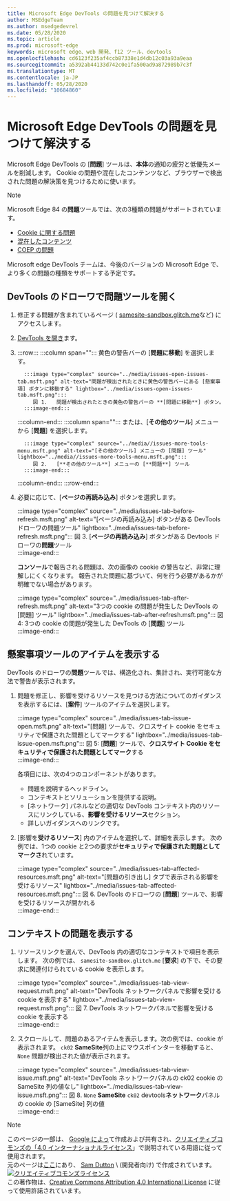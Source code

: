 ```yaml
---
title: Microsoft Edge DevTools の問題を見つけて解決する
author: MSEdgeTeam
ms.author: msedgedevrel
ms.date: 05/28/2020
ms.topic: article
ms.prod: microsoft-edge
keywords: microsoft edge、web 開発、f12 ツール、devtools
ms.openlocfilehash: cd6123f235af4ccb87338e1d4db12c03a93a9eaa
ms.sourcegitcommit: a5392ab44133d742c0e1fa500ad9a872989b7c3f
ms.translationtype: MT
ms.contentlocale: ja-JP
ms.lasthandoff: 05/28/2020
ms.locfileid: "10684860"
---
```

<!-- Copyright Sam Dutton 

   Licensed under the Apache License, Version 2.0 (the "License");
   you may not use this file except in compliance with the License.
   You may obtain a copy of the License at

       https://www.apache.org/licenses/LICENSE-2.0

   Unless required by applicable law or agreed to in writing, software
   distributed under the License is distributed on an "AS IS" BASIS,
   WITHOUT WARRANTIES OR CONDITIONS OF ANY KIND, either express or implied.
   See the License for the specific language governing permissions and
   limitations under the License.  -->  





# Microsoft Edge DevTools の問題を見つけて解決する   



Microsoft Edge DevTools の [**問題**] ツールは、**本体**の通知の疲労と低優先メールを削減します。  Cookie の問題や混在したコンテンツなど、ブラウザーで検出された問題の解決策を見つけるために使います。  

> [!NOTE]
> Microsoft Edge 84 の**問題**ツールでは、次の3種類の問題がサポートされています。  
> *   [Cookie に関する問題][MDNSameSiteCookies]  
> *   [混在したコンテンツ][MDNMixedContent]  
> *   [COEP の問題][W3CCOEPSpec]
> 
> Microsoft edge DevTools チームは、今後のバージョンの Microsoft Edge で、より多くの問題の種類をサポートする予定です。  

## DevTools のドローワで問題ツールを開く   

1.  修正する問題が含まれているページ ( [samesite-sandbox.glitch.me][GlitchSamesiteSandbox]など) にアクセスします。  
1.  [DevTools を開き][DevtoolsOpen]ます。  
1.  :::row:::
       :::column span="":::
          黄色の警告バーの [**問題に移動**] を選択します。  
          
          :::image type="complex" source="../media/issues-open-issues-tab.msft.png" alt-text="問題が検出されたときに黄色の警告バーにある [懸案事項] ボタンに移動する" lightbox="../media/issues-open-issues-tab.msft.png":::
             図 1.   問題が検出されたときの黄色の警告バーの **[問題に移動**] ボタン。  
          :::image-end:::  
       :::column-end:::
       :::column span="":::
          または、[**その他のツール**] メニューから [**問題**] を選択します。  
          
          :::image type="complex" source="../media//issues-more-tools-menu.msft.png" alt-text="[その他のツール] メニューの [問題] ツール" lightbox="../media//issues-more-tools-menu.msft.png":::
             図 2.   [**その他のツール**] メニューの [**問題**] ツール  
          :::image-end:::  
       :::column-end:::
    :::row-end:::
    
1.  必要に応じて、[**ページの再読み込み**] ボタンを選択します。  
    
    :::image type="complex" source="../media/issues-tab-before-refresh.msft.png" alt-text="[ページの再読み込み] ボタンがある DevTools ドローワの問題ツール" lightbox="../media/issues-tab-before-refresh.msft.png":::
       図 3.   [**ページの再読み込み**] ボタンがある Devtools ドローワの**問題**ツール  
    :::image-end:::  

    **コンソール**で報告される問題は、次の画像の cookie の警告など、非常に理解しにくくなります。  報告された問題に基づいて、何を行う必要があるかが明確でない場合があります。  
    
    :::image type="complex" source="../media/issues-tab-after-refresh.msft.png" alt-text="3つの cookie の問題が発生した DevTools の [問題] ツール" lightbox="../media/issues-tab-after-refresh.msft.png":::
       図 4:   3つの cookie の問題が発生した DevTools の [**問題**] ツール  
    :::image-end:::  
    
## 懸案事項ツールのアイテムを表示する   

DevTools のドローワの**問題**ツールでは、構造化され、集計され、実行可能な方法で警告が表示されます。  

1.  問題を修正し、影響を受けるリソースを見つける方法についてのガイダンスを表示するには、[**案件**] ツールのアイテムを選択します。  
    
    :::image type="complex" source="../media/issues-tab-issue-open.msft.png" alt-text="[問題] ツールで、クロスサイト cookie をセキュリティで保護された問題としてマークする" lightbox="../media/issues-tab-issue-open.msft.png":::
       図 5:   [**問題**] ツールで、**クロスサイト Cookie をセキュリティで保護された問題としてマーク**する  
    :::image-end:::  
    
    各項目には、次の4つのコンポーネントがあります。  
    
    *   問題を説明するヘッドライン。  
    *   コンテキストとソリューションを提供する説明。  
    *   [ネットワーク] パネルなどの適切な DevTools コンテキスト内のリソースにリンクしている、**影響を受けるリソース**セクション。  
    *   詳しいガイダンスへのリンクです。  
    
1.  [影響を**受けるリソース**] 内のアイテムを選択して、詳細を表示します。  次の例では、1つの cookie と2つの要求が**セキュリティで保護された問題としてマークさ**れています。  
    
    :::image type="complex" source="../media/issues-tab-affected-resources.msft.png" alt-text="[問題の引き出し] タブで表示される影響を受けるリソース" lightbox="../media/issues-tab-affected-resources.msft.png":::
       図 6.   DevTools のドローワの [**問題**] ツールで、影響を受けるリソースが開かれる  
    :::image-end:::  
    
## コンテキストの問題を表示する   

1.  リソースリンクを選んで、DevTools 内の適切なコンテキストで項目を表示します。  次の例では、 `samesite-sandbox.glitch.me` [**要求**] の下で、その要求に関連付けられている cookie を表示します。  
    
    :::image type="complex" source="../media/issues-tab-view-request.msft.png" alt-text="DevTools ネットワークパネルで影響を受ける cookie を表示する" lightbox="../media/issues-tab-view-request.msft.png":::
       図 7.  DevTools ネットワークパネルで影響を受ける cookie を表示する  
    :::image-end:::  

1.  スクロールして、問題のあるアイテムを表示します。次の例では、cookie が表示されます。 `ck02`  **SameSite**列の上にマウスポインターを移動すると、 `None` 問題が検出された値が表示されます。  
    
    :::image type="complex" source="../media/issues-tab-view-issue.msft.png" alt-text="DevTools ネットワークパネルの ck02 cookie の SameSite 列の値なし" lightbox="../media/issues-tab-view-issue.msft.png":::
       図 8.  `None` **SameSite** `ck02` devtools**ネットワーク**パネルの cookie の [SameSite] 列の値  
    :::image-end:::  

<!--## Feedback  -->  



<!-- image links -->  

<!-- links -->  

[DevtoolsOpen]: /microsoft-edge/devtools-guide-chromium/open "Microsoft Edge DevTools を開く |Microsoft ドキュメント"  

[GlitchSamesiteSandbox]: https://samesite-sandbox.glitch.me "SameSite cookie のテスト |故障"  

[MDNSameSiteCookies]: https://developer.mozilla.org/docs/Web/HTTP/Headers/Set-Cookie/SameSite "SameSite クッキー |MDN"  
[MDNMixedContent]: https://developer.mozilla.org/docs/Web/Security/Mixed_content "混在したコンテンツ |MDN"  

[W3CCOEPSpec]: https://wicg.github.io/cross-origin-embedder-policy "Embedder のクロスオリジンのポリシー |Web Incubator コミュニティグループ"  

> [!NOTE]
> このページの一部は、 [Google によっ][GoogleSitePolicies]て作成および共有され、[クリエイティブコモンズの「4.0 インターナショナルライセンス][CCA4IL]」で説明されている用語に従って使用されます。  
> 元のページは[ここ](https://developers.google.com/web/tools/chrome-devtools/issues/index)にあり、 [Sam Dutton][SamDutton] \ (開発者向け) で作成されています。  
[![クリエイティブコモンズライセンス][CCby4Image]][CCA4IL]  
この著作物は、[Creative Commons Attribution 4.0 International License][CCA4IL] に従って使用許諾されています。  

[CCA4IL]: https://creativecommons.org/licenses/by/4.0  
[CCby4Image]: https://i.creativecommons.org/l/by/4.0/88x31.png  
[GoogleSitePolicies]: https://developers.google.com/terms/site-policies  
[KayceBasques]: https://developers.google.com/web/resources/contributors/kaycebasques  
[SamDutton]: https://developers.google.com/web/resources/contributors/samdutton  
